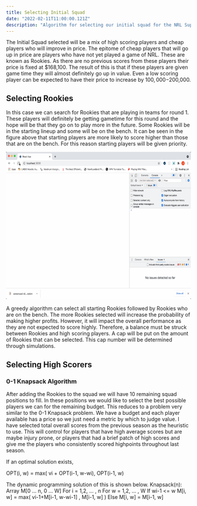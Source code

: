 ```yaml
---
title: Selecting Initial Squad
date: "2022-02-11T11:00:00.121Z"
description: "Algorithm for selecting our initial squad for the NRL SuperCoach AI"
---
```


The Initial Squad selected will be a mix of high scoring players and cheap players who will improve in price. The epitome of cheap players that will go up in price are players who have not yet played a game of NRL. These are known as Rookies. As there are no previous scores from these players their price is fixed at $168,100. The result of this is that if these players are given game time they will almost definitely go up in value. Even a low scoring player can be expected to have their price to increase by $100,000-$200,000.

## Selecting Rookies

In this case we can search for Rookies that are playing in teams for round 1. These players will definitely be getting gametime for this round and the hope will be that they go on to play more in the future.  Some Rookies will be in the starting lineup and some will be on the bench. It can be seen in the figure above that starting players are more likely to score higher than those that are on the bench. For this reason starting players will be given priority.

<img src="https://github.com/jackpink/pink.ai/blob/master/content/blog/Making-an-API-call-in-useEffect/Recording%202022-01-14%20at%2013.35.40.gif?raw=true" width="600" height="400">

A greedy algorithm can select all starting Rookies followed by Rookies who are on the bench. The more Rookies selected will increase the probability of making  higher profits. However, it will impact the overall performance as they are not expected to score highly. Therefore, a balance must be struck between Rookies and high scoring players. A cap will be put on the amount of Rookies that can be selected. This cap number will be determined through simulations.

## Selecting High Scorers

### 0-1 Knapsack Algorithm

After adding the Rookies to the squad we will have 10 remaining squad positions to fill. In these positions we would like to select the best possible players we can for the remaining budget. This reduces to a problem very similar to the 0-1 Knapsack problem. We have a budget and each player available has a price so we just need a metric by which to judge value. I have selected total overall scores from the previous season as the heuristic to use. This will control for players that have high average scores but are maybe injury prone, or players that had a brief patch of high scores and give me the players who consistently scored highpoints throughout last season. 


If an optimal solution exists,

OPT(i, w) = max( vi + OPT(i-1, w-wi), OPT(i-1, w)

The dynamic programming solution of this is shown below.
Knapsack(n):
    Array M[0 ... n, 0 ... W]
    For i = 1,2, ... , n
        For w = 1,2, ... , W
            If wi-1 <= w
                M[i, w] = max( vi-1+M[i-1, w-wi-1] , M[i-1, w] )
            Else
                M[i, w] =  M[i-1, w] 
